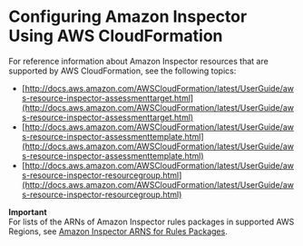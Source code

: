 # Configuring Amazon Inspector Using AWS CloudFormation<a name="inspector_cloudformation-integration"></a>

For reference information about Amazon Inspector resources that are supported by AWS CloudFormation, see the following topics:
+ [http://docs.aws.amazon.com/AWSCloudFormation/latest/UserGuide/aws-resource-inspector-assessmenttarget.html](http://docs.aws.amazon.com/AWSCloudFormation/latest/UserGuide/aws-resource-inspector-assessmenttarget.html)
+ [http://docs.aws.amazon.com/AWSCloudFormation/latest/UserGuide/aws-resource-inspector-assessmenttemplate.html](http://docs.aws.amazon.com/AWSCloudFormation/latest/UserGuide/aws-resource-inspector-assessmenttemplate.html)
+ [http://docs.aws.amazon.com/AWSCloudFormation/latest/UserGuide/aws-resource-inspector-resourcegroup.html](http://docs.aws.amazon.com/AWSCloudFormation/latest/UserGuide/aws-resource-inspector-resourcegroup.html)

**Important**  
For lists of the ARNs of Amazon Inspector rules packages in supported AWS Regions, see [Amazon Inspector ARNS for Rules Packages](inspector_rules-arns.md)\.